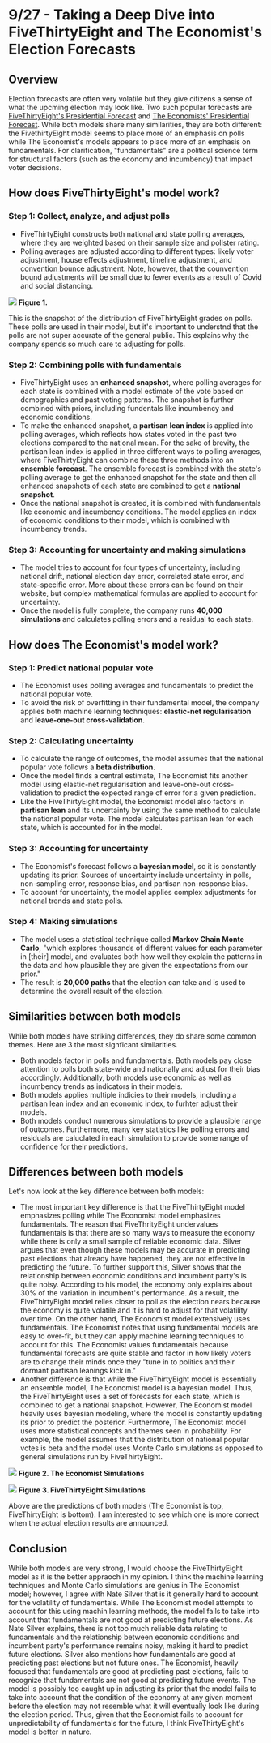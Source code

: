 
# 9/27 - Taking a Deep Dive into FiveThirtyEight and The Economist's Election Forecasts

## Overview
Election forecasts are often very volatile but they give citizens a sense of what the upcming election may look like. Two such popular forecasts are [FiveThirtyEight's Presidential Forecast](https://projects.fivethirtyeight.com/2020-election-forecast/) and [The Economists' Presidential Forecast](https://projects.economist.com/us-2020-forecast/president). While both models share many similarities, they are both different: the FivethirtyEight model seems to place more of an emphasis on polls while The Economist's models appears to place more of an emphasis on fundamentals. For clarification, "fundamentals" are a political science term for structural factors (such as the economy and incumbency) that impact voter decisions.

## How does FiveThirtyEight's model work?

### Step 1: Collect, analyze, and adjust polls

+ FiveThirtyEight constructs both national and state polling averages, where they are weighted based on their sample size and pollster rating.
+ Polling averages are adjusted according to different types: likely voter adjustment, house effects adjustment, timeline adjustment, and [convention bounce adjustment](https://fivethirtyeight.com/features/measuring-a-convention-bounce/). Note, however, that the counvention bound adjustments will be small due to fewer events as a result of Covid and social distancing. 

![](../figures/pollgrades.png)
**Figure 1.**

This is the snapshot of the distribution of FiveThirtyEight grades on polls. These polls are used in their model, but it's important to understnd that the polls are not super accurate of the general public. This explains why the company spends so much care to adjusting for polls. 

### Step 2: Combining polls with fundamentals

+ FiveThirtyEight uses an **enhanced snapshot**, where polling averages for each state is combined with a model estimate of the vote based on demographics and past voting patterns. The snapshot is further combined with priors, including fundentals like incumbency and economic conditions. 
+ To make the enhanced snapshot, a **partisan lean index** is applied into polling averages, which reflects how states voted in the past two elections compared to the national mean. For the sake of brevity, the partisan lean index is applied in three different ways to polling averages, where FiveThirtyEight can combine these three methods into an **ensemble forecast**. The ensemble forecast is combined with the state's polling average to get the enhanced snapshot for the state and then all enhanced snapshots of each state are combined to get a **national snapshot**. 
+ Once the national snapshot is created, it is combined with fundamentals like economic and incumbency conditions. The model applies an index of economic conditions to their model, which is combined with incumbency trends. 

### Step 3: Accounting for uncertainty and making simulations

+ The model tries to account for four types of uncertainty, including national drift, national election day error, correlated state error, and state-specific error. More about these errors can be found on their website, but complex mathematical formulas are applied to account for uncertainty. 
+ Once the model is fully complete, the company runs **40,000 simulations** and calculates polling errors and a residual to each state. 

## How does The Economist's model work?

### Step 1: Predict national popular vote

+ The Economist uses polling averages and fundamentals to predict the national popular vote. 
+ To avoid the risk of overfitting in their fundamental model, the company applies both machine learning techniques: **elastic-net regularisation** and **leave-one-out cross-validation**.

### Step 2: Calculating uncertainty

+ To calculate the range of outcomes, the model assumes that the national popular vote follows a **beta distribution**. 
+ Once the model finds a central estimate, The Economist fits another model using elastic-net regularisation and leave-one-out cross-validation to predict the expected range of error for a given prediction.
+ Like the FiveThirtyEight model, the Economist model also factors in **partisan lean** and its uncertainty by using the same method to calculate the national popular vote. The model calculates partisan lean for each state, which is accounted for in the model.

### Step 3: Accounting for uncertainty

+ The Economist's forecast follows a **bayesian model**, so it is constantly updating its prior. Sources of uncertainty include uncertainty in polls, non-sampling error, response bias, and partisan non-response bias.
+ To account for uncertainty, the model applies complex adjustments for national trends and state polls. 

### Step 4: Making simulations

+ The model uses a statistical technique called **Markov Chain Monte Carlo**, "which explores thousands of different values for each parameter in [their] model, and evaluates both how well they explain the patterns in the data and how plausible they are given the expectations from our prior." 
+ The result is **20,000 paths** that the election can take and is used to determine the overall result of the election. 

## Similarities between both models

While both models have striking differences, they do share some common themes. Here are 3 the most signficant similarities. 
 
+ Both models factor in polls and fundamentals. Both models pay close attention to polls both state-wide and nationally and adjust for their bias accordingly. Additionally, both models use economic as well as incumbency trends as indicators in their models. 
+ Both models applies multiple indicies to their models, including a partisan lean index and an economic index, to furhter adjust their models. 
+ Both models conduct numerous simulations to provide a plausible range of outcomes. Furthermore, many key statistics like polling errors and residuals are caluclated in each simulation to provide some range of confidence for their predictions. 


## Differences between both models

Let's now look at the key difference between both models:

+ The most important key difference is that the FiveThirtyEight model emphasizes polling while The Economist model emphasizes fundamentals. The reason that FiveThrityEight undervalues fundamentals is that there are so many ways to measure the economy while there is only a small sample of reliable economic data. Silver argues that even though these models may be accurate in predicting past elections that already have happened, they are not effective in predicting the future. To further support this, Silver shows that the relationship between economic conditions and incumbent party's is quite noisy. According to his model, the economy only explains about 30% of the variation in incumbent's performance. As a result, the FiveThirtyEight model relies closer to poll as the election nears because the economy is quite volatile and it is hard to adjust for that volatility over time. 
  On the other hand, The Economist model extensively uses fundamentals. The Economist notes that using fundamental models are easy to over-fit, but they can apply machine learning techniques to account for this. The Economist values fundamentals because fundamental forecasts are quite stable and factor in how likely voters are to change their minds once they "tune in to politics and their dormant partisan leanings kick in."
+ Another difference is that while the FiveThirtyEight model is essentially an ensemble model, The Economist model is a bayesian model. Thus, the FiveThirtyEight uses a set of forecasts for each state, which is combined to get a national snapshot. However, The Economist model heavily uses bayesian modeling, where the model is constantly updating its prior to predict the posterior. Furthermore, The Economist model uses more statistical concepts and themes seen in probability. For example, the model assumes that the distribution of national popular votes is beta and the model uses Monte Carlo simulations as opposed to general simulations run by FiveThirtyEight. 

![](../figures/Economist.png) 
**Figure 2. The Economist Simulations**

![](../figures/Fivethirtyeight.png)
**Figure 3. FiveThirtyEight Simulations**

Above are the predictions of both models (The Economist is top, FiveThirtyEight is bottom). I am interested to see which one is more correct when the actual election results are announced. 

## Conclusion
While both models are very strong, I would choose the FiveThirtyEight model as it is the better appraoch in my opinion. I think the machine learning techniques and Monte Carlo simulations are genius in The Economist model; however, I agree with Nate Silver that is it generally hard to account for the volatility of fundamentals. While The Economist model attempts to account for this using machin learning methods, the model fails to take into account that fundamentals are not good at predicting future elections. As Nate Silver explains, there is not too much reliable data relating to fundamentals and the relationship between economic conditions and incumbent party's performance remains noisy, making it hard to predict future elections. Silver also mentions how fundamentals are good at predicting past elections but not future ones. The Economist, heavily focused that fundamentals are good at predicting past elections, fails to recognize that fundamentals are not good at predicting future events. The model is possibly too caught up in adjusting its prior that the model fails to take into account that the condition of the economy at any given moment before the election may not resemble what it will eventually look like during the election period. Thus, given that the Economist fails to account for unpredictability of fundamentals for the future, I think FiveThirtyEight's model is better in nature. 




